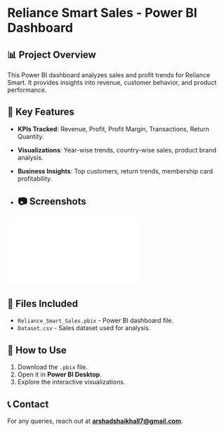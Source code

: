 # Reliance Smart Sales - Power BI Dashboard

## 📊 Project Overview
This Power BI dashboard analyzes sales and profit trends for Reliance Smart. It provides insights into revenue, customer behavior, and product performance.

## 🔑 Key Features
- **KPIs Tracked**: Revenue, Profit, Profit Margin, Transactions, Return Quantity.
- **Visualizations**: Year-wise trends, country-wise sales, product brand analysis.
- **Business Insights**: Top customers, return trends, membership card profitability.

- ## 📷 Screenshots
![Dashboard Preview](screenshot/dashboard.pdf)

## 📂 Files Included
- `Reliance_Smart_Sales.pbix` - Power BI dashboard file.
- `Dataset.csv` - Sales dataset used for analysis.

## 🚀 How to Use
1. Download the `.pbix` file.
2. Open it in **Power BI Desktop**.
3. Explore the interactive visualizations.

## 📞 Contact
For any queries, reach out at **arshadshaikhall7@gmail.com**.
